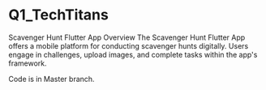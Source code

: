 # Q1_TechTitans
Scavenger Hunt Flutter App Overview The Scavenger Hunt Flutter App offers a mobile platform for conducting scavenger hunts digitally. Users engage in challenges, upload images, and complete tasks within the app's framework.

Code is in Master branch.
